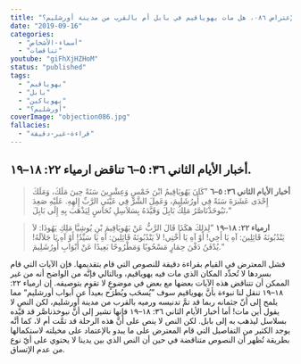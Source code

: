 ```yaml
---
title: "الإعتراض ٠٨٦، هل مات يهوياقيم في بابل أم بالقرب من مدينة أورشليم؟"
date: "2019-09-16"
categories:
  - "أسماء-الأشخاص"
  - "تناقضات"
youtube: "giFhXjHZHoM"
status: "published"
tags:
  - "يهوياقيم"
  - "بابل"
  - "يهوياكين"
  - "أورشليم؟"
coverImage: "objection086.jpg"
fallacies:
  - "قراءة-غير-دقيقة"
---
```


## **أخبار الأيام الثاني ٣٦: ٥–٦ تناقض ارمياء ٢٢: ١٨–١٩.**

> **أخبار الأيام الثاني ٣٦: ٥–٦** ”كَانَ يَهُويَاقِيمُ ابْنَ خَمْسٍ وَعِشْرِينَ سَنَةً حِينَ مَلَكَ، وَمَلَكَ إِحْدَى عَشَرَةَ سَنَةً فِي أُورُشَلِيمَ، وَعَمِلَ الشَّرَّ فِي عَيْنَيِ الرَّبِّ إِلهِهِ. عَلَيْهِ صَعِدَ نَبُوخَذْنَاصَّرُ مَلِكُ بَابِلَ وَقَيَّدَهُ بِسَلاَسِلِ نُحَاسٍ لِيَذْهَبَ بِهِ إِلَى بَابِلَ،“

> **ارمياء ٢٢: ١٨–١٩** ”لِذلِكَ هكَذَا قَالَ الرَّبُّ عَنْ يَهُويَاقِيمَ بْنِ يُوشِيَّا مَلِكِ يَهُوذَا: لاَ يَنْدُبُونَهُ قَائِلِينَ: آهِ يَا أَخِي! أَوْ آهِ يَا أُخْتِي! لاَ يَنْدُبُونَهُ قَائِلِينَ: آهِ يَا سَيِّدُ! أَوْ آهِ يَا جَلاَلَهُ! يُدْفَنُ دَفْنَ حِمَارٍ مَسْحُوبًا وَمَطْرُوحًا بَعِيدًا عَنْ أَبْوَابِ أُورُشَلِيمَ.“

فشل المعترض في القيام بقراءة دقيقة للنصوص التي قام بتقديمها. فإن الآيات التي قام بسردها لا تُحدِّد المكان الذي مات فيه يهوياقيم، وبالتالي فإنَّه من الواضح أنه من غير الممكن أن تتناقض هذه الآيات بعضها مع بعض في موضوعٍ لا تقوم بتوصيفه. إن ارمياء ٢٢: ١٨–١٩ تنقل لنا نبوءة بأنَّ يهوياقيم سوف ”يُسحَب ويُطرَح بعيداً عن أبواب أورشليم“ مما يلمح إلى أنّ جثمانه ربما قد تمَّ تدنيسه ورميه بالقرب من مدينة أورشليم، لكن النص لا يقول أين مات! أما أخبار الأيام الثاني ٣٦: ١٨–١٩ فإنها تشير إلى أنَّ نبوخذناصَّر قد قيَّده بسلاسل ليذهب به إلى بابل. لكن النص لا ينص على أنَّ هذه الرحلة قد تمَّت أم لا، كما أنَّه يوجد الكثير من التفاصيل التي قام المعترض على ما يبدو بالإعتماد على مخيلته لاستكمالها بطريقة تُظهر أن النصوص متناقضة في حين أن النص الذي بين يدينا لا يحتوي على أيّ نوع من عدم الإتساق.
